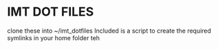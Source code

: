 # IMT DOT FILES

clone these into ~/imt_dotfiles
Included is a script to create the required symlinks in your home folder teh

